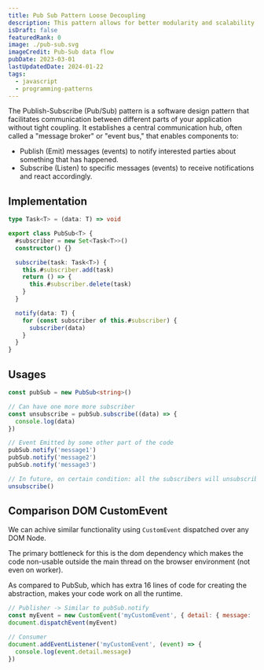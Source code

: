 ```yaml
---
title: Pub Sub Pattern Loose Decoupling
description: This pattern allows for better modularity and scalability by decoupling the event producers from the event consumers.
isDraft: false
featuredRank: 0
image: ./pub-sub.svg
imageCredit: Pub-Sub data flow
pubDate: 2023-03-01
lastUpdatedDate: 2024-01-22
tags:
  - javascript
  - programming-patterns
---
```


The Publish-Subscribe (Pub/Sub) pattern is a software design pattern that facilitates communication between different parts of your application without tight coupling. It establishes a central communication hub, often called a "message broker" or "event bus," that enables components to:

- Publish (Emit) messages (events) to notify interested parties about something that has happened.
- Subscribe (Listen) to specific messages (events) to receive notifications and react accordingly.

## Implementation

```ts
type Task<T> = (data: T) => void

export class PubSub<T> {
  #subscriber = new Set<Task<T>>()
  constructor() {}

  subscribe(task: Task<T>) {
    this.#subscriber.add(task)
    return () => {
      this.#subscriber.delete(task)
    }
  }

  notify(data: T) {
    for (const subscriber of this.#subscriber) {
      subscriber(data)
    }
  }
}
```

## Usages

```ts
const pubSub = new PubSub<string>()

// Can have one more more subscriber
const unsubscribe = pubSub.subscribe((data) => {
  console.log(data)
})

// Event Emitted by some other part of the code
pubSub.notify('message1')
pubSub.notify('message2')
pubSub.notify('message3')

// In future, on certain condition: all the subscribers will unsubscribe
unsubscribe()
```

## Comparison DOM CustomEvent

We can achive similar functionality using `CustomEvent` dispatched over any DOM Node.

The primary bottleneck for this is the dom dependency which makes the code non-usable outside the main thread on the browser environment (not even on worker).

As compared to PubSub, which has extra 16 lines of code for creating the abstraction,
makes your code work on all the runtime.

```js
// Publisher -> Similar to pubSub.notify
const myEvent = new CustomEvent('myCustomEvent', { detail: { message: 'Some data' } })
document.dispatchEvent(myEvent)

// Consumer
document.addEventListener('myCustomEvent', (event) => {
  console.log(event.detail.message)
})
```
